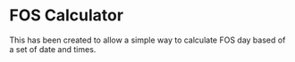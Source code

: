 # FOS Calculator
This has been created to allow a simple way to calculate FOS day based of a set of date and times.